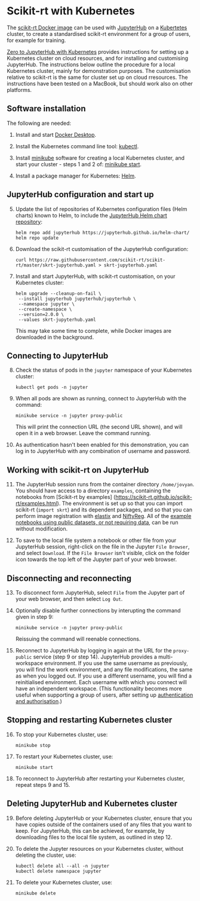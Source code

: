 # Scikit-rt with Kubernetes

The [scikit-rt Docker image](https://github.com/scikit-rt/scikit-rt/pkgs/container/scikit-rt) can be used with [JupyterHub](https://hub.jupyter.org/) on
a [Kubertetes](https://kubernetes.io/) cluster, to create a standardised
scikit-rt environment for a group of users, for example for training.

[Zero to JupyterHub with Kubernetes](https://z2jh.jupyter.org/) provides instructions for setting up a Kubernetes cluster on cloud
resources, and for installing and customising JupyterHub.  The instructions
below outline the procedure for a local Kubernetes cluster, mainly
for demonstration purposes.  The customisation relative to scikit-rt is
the same for cluster set up on cloud rresources. The instructions
have been tested on a MacBook, but should work also on other platforms.

## Software installation

The following are needed:

1. Install and start [Docker Desktop](https://docs.docker.com/desktop/).

2. Install the Kubernetes command line tool:
   [kubectl](https://kubernetes.io/docs/tasks/tools/).

3. Install [minikube](https://minikube.sigs.k8s.io/docs/) software
   for creating a local Kubernetes cluster, and start your
   cluster - steps 1 and 2 of:
   [minikube start](https://minikube.sigs.k8s.io/docs/start/).

4. Install a package manager for Kubernetes:
   [Helm](https://helm.sh/docs/intro/install/).

## JupyterHub configuration and start up

5. Update the list of repositories of Kubernetes configuration files
   (Helm charts) known to Helm, to include the
   [JupyterHub Helm chart repository](https://jupyterhub.github.io/helm-chart/):

   ```
   helm repo add jupyterhub https://jupyterhub.github.io/helm-chart/
   helm repo update
   ```

6. Download the scikit-rt customisation of the JupyterHub configuration:

   ```
   curl https://raw.githubusercontent.com/scikit-rt/scikit-rt/master/skrt-jupyterhub.yaml > skrt-jupyterhub.yaml
   ```

7. Install and start JupyterHub, with scikit-rt customisation, on your
   Kubernetes cluster:

   ```
   helm upgrade --cleanup-on-fail \
    --install jupyterhub jupyterhub/jupyterhub \
    --namespace jupyter \
    --create-namespace \
    --version=2.0.0 \
    --values skrt-jupyterhub.yaml
   ```

   This may take some time to complete, while Docker images are downloaded
   in the background.

## Connecting to JupyterHub

8. Check the status of pods in the `jupyter` namespace of
   your Kubernetes cluster:
   ```
   kubectl get pods -n jupyter
   ```

9. When all pods are shown as running, connect to JupyterHub
   with the command:

   ```
   minikube service -n jupyter proxy-public
   ```

   This will print the connection URL (the second URL shown), and
   will open it in a web browser.  Leave the command running.

10. As authentication hasn't been enabled for this demonstration,
    you can log in to JupyterHub with any combination of username
    and password.

## Working with scikit-rt on JupyterHub

11. The JupyterHub session runs from the container directory
    `/home/jovyan`.  You
    should have access to a directory `examples`, containing the notebooks
    from [Scikit-rt by examples]
    (https://scikit-rt.github.io/scikit-rt/examples.html).  The environment
    is set up so that you can import scikit-rt (`import skrt`) and its
    dependent packages, and so that you can perform image registration
    with [elastix](https://elastix.lumc.nl/) and
    [NiftyReg](http://cmictig.cs.ucl.ac.uk/wiki/index.php/NiftyReg).  All
    of the [example notebooks using public datasets, or not requiring
    data](https://scikit-rt.github.io/scikit-rt/examples.html#notebooks-using-public-datasets-or-not-requiring-data),
    can be run without modification.

12. To save to the local file system a notebook or other file from
    your JupyterHub session, right-click on the file in the Jupyter
    `File Browser`, and select `Download`.  If the `File Browser`
    isn't visible, click on the folder icon towards the top left
    of the Jupyter part of your web browser. 

## Disconnecting and reconnecting

13. To disconnect form JupyterHub, select `File` from
    the Jupyter part of your web browser, and then select `Log Out`.

14. Optionally disable further connections by interupting the
    command given in step 9:

    ```
    minikube service -n jupyter proxy-public
    ```

    Reissuing the command will reenable connections.

15. Reconnect to JupyterHub by logging in again at the URL for
    the `proxy-public` service (step 9 or step 14).  JupyterHub
    provides a multi-workspace environment.  If you use the same
    username as previously, you will find the work environment,
    and any file modifications, the same as when you logged out.
    If you use a different username, you will find a reinitialised
    environment.  Each username with which you connect will have
    an independent workspace.  (This functionality becomes more
    useful when supporting a group of users, after setting up
    [authentication and authorisation](https://z2jh.jupyter.org/en/stable/administrator/authentication.html).)

## Stopping and restarting Kubernetes cluster

16. To stop your Kubernetes cluster, use:

    ```
    minikube stop
    ```

17. To restart your Kubernetes cluster, use:

    ```
    minikube start
    ```

18. To reconnect to JupyterHub after restarting your Kubernetes cluster,
    repeat steps 9 and 15.

## Deleting JupyterHub and Kubernetes cluster

19. Before deleting JupyterHub or your Kubernetes cluster, ensure
    that you have copies outside of the containers used of any files
    that you want to keep.  For JupyterHub, this can be achieved, for
    example, by downloading files to the local file system, as
    outlined in step 12.

20. To delete the Jupyter resources on your Kubernetes cluster, without
    deleting the cluster, use:

    ```
    kubectl delete all --all -n jupyter
    kubectl delete namespace jupyter
    ```

21. To delete your Kubernetes cluster, use:

    ```
    minikube delete
    ```
